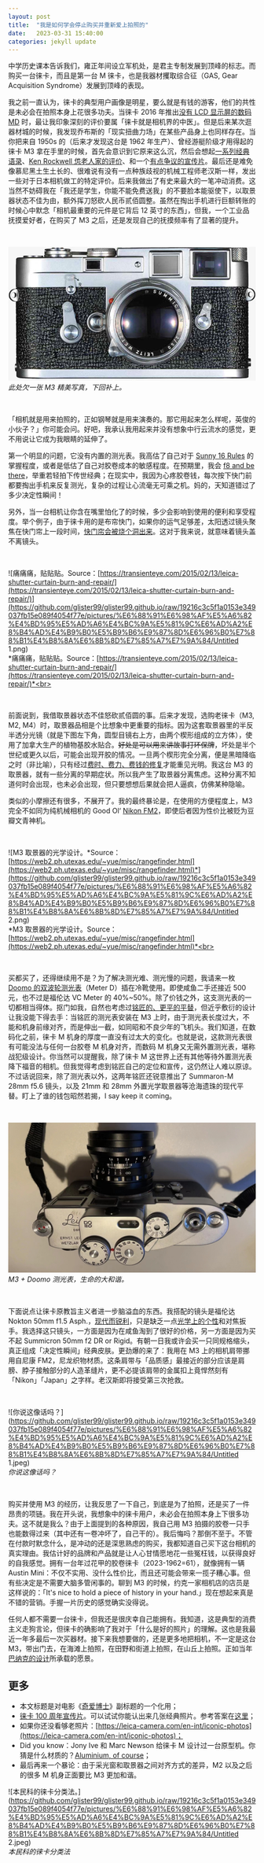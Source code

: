 ```yaml
---
layout: post
title:  "我是如何学会停止购买并重新爱上拍照的"
date:   2023-03-31 15:40:00
categories: jekyll update
---
```


中学历史课本告诉我们，雍正年间设立军机处，是君主专制发展到顶峰的标志。而购买一台徕卡，而且是第一台 M 徕卡，也是我器材攫取综合征（GAS, Gear Acquisition Syndrome）发展到顶峰的表现。

我之前一直认为，徕卡的典型用户画像是明星，要么就是有钱的游客，他们的共性是未必会在拍照本身上花很多功夫。当徕卡 2016 年推出[没有 LCD 显示屏的数码 MD](https://www.leica-camera.cn/leica-m-d/details) 时，最让我印象深刻的评价要属「徕卡就是相机界的中医」。但是后来某次逛器材城的时候，我发现乔布斯的「现实扭曲力场」在某些产品身上也同样存在。当你把来自 1950s 的（后来才发现这台是 1962 年生产）、曾经游艇阶级才用得起的徕卡 M3 拿在手里的时候，首先会意识到它原来这么沉，然后会想起[一系列经典语录](https://streetphotography.thisisethan.com/2014/04/17/bresson_quotes/)、[Ken Rockwell 怹老人家的评价](https://www.kenrockwell.com/leica/m3.htm)、和一个[有点争议的宣传片](https://youtu.be/DMkQQSt6d8s)。最后还是难免像慕尼黑土生土长的、很难说有没有一点种族歧视的机械工程师老汉斯一样，发出一些对于日本相机做工的特定评价。后来我做出了有史来最大的一笔冲动消费。这当然不妨碍我在「我还是学生，你能不能免费送我」的不要脸本能驱使下，以取景器状态不佳为由，额外挥刀怒砍人民币贰佰圆整。虽然在掏出手机进行巨额转账的时候心中默念「相机最重要的元件是它背后 12 英寸的东西」，但我，一个工业品抚摸爱好者，在购买了 M3 之后，还是发现自己的抚摸频率有了显著的提升。<br>

<br>

![此处欠一张 M3 精美写真，下回补上。](https://github.com/glister99/glister99.github.io/raw/19216c3c5f1a0153e349037fb15e089f4054f77e/pictures/%E6%88%91%E6%98%AF%E5%A6%82%E4%BD%95%E5%AD%A6%E4%BC%9A%E5%81%9C%E6%AD%A2%E8%B4%AD%E4%B9%B0%E5%B9%B6%E9%87%8D%E6%96%B0%E7%88%B1%E4%B8%8A%E6%8B%8D%E7%85%A7%E7%9A%84/Untitled.png)
<br>*此处欠一张 M3 精美写真，下回补上。*<br>


<br>

「相机就是用来拍照的，正如钢琴就是用来演奏的。那它用起来怎么样呢，英俊的小伙子？」你可能会问。好吧，我承认我用起来并没有想象中行云流水的感觉，更不用说让它成为我眼睛的延伸了。

第一个明显的问题，它没有内置的测光表。我高估了自己对于 [Sunny 16 Rules](https://en.wikipedia.org/wiki/Sunny_16_rule) 的掌握程度，或者是低估了自己对胶卷成本的敏感程度。在预期里，我会 [f8 and be there](https://en.wikipedia.org/wiki/%C6%91/8_and_be_there)，举重若轻拍下传世经典；在现实中，我因为心疼胶卷钱，每次按下快门前都要掏出手机来反复测光，复杂的过程让心流毫无可乘之机。妈的，天知道错过了多少决定性瞬间！

另外，当一台相机让你含在嘴里怕化了的时候，多少会影响到使用的便利和享受程度。举个例子，由于徕卡用的是布帘快门，如果你的运气足够差，太阳透过镜头聚焦在快门帘上一段时间，[快门帘会被烧个洞出来](https://www.l-camera-forum.com/topic/275842-i-burnt-through-my-shutter-cloth/)。这对于我来说，就意味着镜头盖不离镜头。<br>

<br>

![痛痛痛，贴贴贴。Source：[https://transienteye.com/2015/02/13/leica-shutter-curtain-burn-and-repair/](https://transienteye.com/2015/02/13/leica-shutter-curtain-burn-and-repair/)](https://github.com/glister99/glister99.github.io/raw/19216c3c5f1a0153e349037fb15e089f4054f77e/pictures/%E6%88%91%E6%98%AF%E5%A6%82%E4%BD%95%E5%AD%A6%E4%BC%9A%E5%81%9C%E6%AD%A2%E8%B4%AD%E4%B9%B0%E5%B9%B6%E9%87%8D%E6%96%B0%E7%88%B1%E4%B8%8A%E6%8B%8D%E7%85%A7%E7%9A%84/Untitled 1.png)<br>
*痛痛痛，贴贴贴。Source：[https://transienteye.com/2015/02/13/leica-shutter-curtain-burn-and-repair/](https://transienteye.com/2015/02/13/leica-shutter-curtain-burn-and-repair/)*<br>

<br>


前面说到，我借取景器状态不佳怒砍贰佰圆的事。后来才发现，选购老徕卡（M3, M2, M4）时，取景器品相是个比想象中更重要的指标。因为这套取景器里的半反半透分光镜（就是下图左下角，圆型目镜右上方，由两个楔形组成的立方体），使用了加拿大生产的植物基胶水贴合。~~好处是可以用来讲故事打环保牌~~，坏处是半个世纪或更久以后，可能会出现开胶的情况。一旦两个楔形完全分离，便是黑暗降临之时（非比喻），只有经过[费时、费力、费钱的修复](https://www.cameraworks-uk.com/post/leica-rangefinder-rebuild-and-why-you-might-need-one)才能重见光明。我这台 M3 的取景器，就有一些分离的早期症状。所以我产生了取景器分离焦虑。这种分离不知道何时会出现，也未必会出现，但只要想想后果就会把人逼疯，仿佛某种隐喻。

类似的小摩擦还有很多，不展开了。我的最终暴论是，在使用的方便程度上，M3 完全不如同为纯机械相机的 Good Ol‘ [Nikon FM2](https://www.kenrockwell.com/nikon/fefm.htm)，即使后者因为性价比被贬为豆瓣文青神机。<br>

<br>

![M3 取景器的光学设计。*Source：[https://web2.ph.utexas.edu/~yue/misc/rangefinder.html](https://web2.ph.utexas.edu/~yue/misc/rangefinder.html)*](https://github.com/glister99/glister99.github.io/raw/19216c3c5f1a0153e349037fb15e089f4054f77e/pictures/%E6%88%91%E6%98%AF%E5%A6%82%E4%BD%95%E5%AD%A6%E4%BC%9A%E5%81%9C%E6%AD%A2%E8%B4%AD%E4%B9%B0%E5%B9%B6%E9%87%8D%E6%96%B0%E7%88%B1%E4%B8%8A%E6%8B%8D%E7%85%A7%E7%9A%84/Untitled 2.png)<br>
*M3 取景器的光学设计。Source：[https://web2.ph.utexas.edu/~yue/misc/rangefinder.html](https://web2.ph.utexas.edu/~yue/misc/rangefinder.html)*<br>

<br>


买都买了，还得继续用不是？为了解决测光难、测光慢的问题，我请来一枚 [Doomo 的双波轮测光表](https://item.taobao.com/item.htm?spm=a1z10.1-c.w4004-22363807666.2.45852298Ysxqas&id=610476157942)（Meter D）插在冷靴使用。即使咸鱼二手还接近 500 元，也不过是福伦达 VC Meter 的 40%~50%。除了价钱之外，这支测光表的一切都相当得体。抠门如我，自然也考虑过[铭匠的、更平的平替](https://item.taobao.com/item.htm?spm=a230r.1.14.34.155c1fbbajR3lp&id=658664519514&ns=1&abbucket=10#detail)，但近乎敷衍的设计让我没能下得去手：当铭匠的测光表安装在 M3 上时，由于测光表长度过大，不能和机身前缘对齐，而是伸出一截，如同昭和不良少年的飞机头。我们知道，在数码化之前，徕卡 M 机身的厚度一直没有过太大的变化。也就是说，这款测光表很有可能没法与任何一台胶卷 M 机身对齐，而数码 M 机身又无需外置测光表，堪称战犯级设计。你当然可以提醒我，除了徕卡 M 这世界上还有其他等待外置测光表降下福音的相机。但我觉得考虑到铭匠自己的定位和宣传，这仍然让人难以原谅。不过话说回来，除了测光表以外，这两年铭匠还锐意推出了 Summaron-M 28mm f5.6  镜头，以及 21mm 和 28mm 外置光学取景器等沧海遗珠的现代平替。盯上了谁的钱包昭然若揭，I say keep it coming。<br>

<br>

![M3 + Doomo 测光表，生命的大和谐。](https://github.com/glister99/glister99.github.io/raw/19216c3c5f1a0153e349037fb15e089f4054f77e/pictures/%E6%88%91%E6%98%AF%E5%A6%82%E4%BD%95%E5%AD%A6%E4%BC%9A%E5%81%9C%E6%AD%A2%E8%B4%AD%E4%B9%B0%E5%B9%B6%E9%87%8D%E6%96%B0%E7%88%B1%E4%B8%8A%E6%8B%8D%E7%85%A7%E7%9A%84/Untitled.jpeg)<br>
*M3 + Doomo 测光表，生命的大和谐。*<br>

<br>

下面说点让徕卡原教旨主义者进一步脑溢血的东西。我搭配的镜头是福伦达 Nokton 50mm f1.5 Asph.，[现代而锐利](https://www.47-degree.com/focus-shift/voigtlander-nokton-50mm-15-vm-aspherical-review)，只是缺乏一点[光学上的个性](https://flic.kr/p/gnAYcb)和对焦扳手。我选择这只镜头，一方面是因为在咸鱼淘到了很好的价格，另一方面是因为买不起 Summicron 50mm f2 DR or Rigid。有朝一日我或许会买一只同规格缩头，真正组成「决定性瞬间」经典皮肤。更劲爆的来了：我用在 M3 上的相机肩带挪用自尼康 FM2，尼龙织物材质。这条肩带与「品质感」最接近的部分应该是肩膀、脖子接触部分的人造革缝片，更不必提该肩带的金属扣上竟悍然刻有「Nikon」「Japan」之字样。老汉斯即将接受第三次抢救。<br>

<br>

![你说这像话吗？](https://github.com/glister99/glister99.github.io/raw/19216c3c5f1a0153e349037fb15e089f4054f77e/pictures/%E6%88%91%E6%98%AF%E5%A6%82%E4%BD%95%E5%AD%A6%E4%BC%9A%E5%81%9C%E6%AD%A2%E8%B4%AD%E4%B9%B0%E5%B9%B6%E9%87%8D%E6%96%B0%E7%88%B1%E4%B8%8A%E6%8B%8D%E7%85%A7%E7%9A%84/Untitled 1.jpeg)<br>
*你说这像话吗？*<br>

<br>

购买并使用 M3 的经历，让我反思了一下自己，到底是为了拍照，还是买了一件昂贵的项链。我在开头说，我想象中的徕卡用户，未必会在拍照本身上下很多功夫。这不就是我么？由于上面提到的各种原因，我自己用 M3 拍摄的胶卷一只手也能数得过来（其中还有一卷冲坏了，自己干的）。我后悔吗？那倒不至于。不管在付款时默念什么，是冲动的还是深思熟虑的购买，我都知道自己买下这台相机的真实理由。我估计好的品牌和产品就是让人心甘情愿地花一些冤枉钱，以获得良好的自我感觉。拥有一台年过花甲的胶卷徕卡（2023-1962=61），就像拥有一辆 Austin Mini：不仅不实用、没什么性价比，而且还可能会带来一揽子糟心事。但有些决定是不需要大脑多管闲事的。聊到 M3 的时候，约克一家相机店的店员是这样说的：「It's nice to hold a piece of history in your hand.」现在想起来真是不错的营销。手握一片历史的感觉确实没得说。

任何人都不需要一台徕卡，但我还是很庆幸自己能拥有。我知道，这是典型的消费主义走狗言论，但徕卡的确影响了我对于「什么是好的照片」的理解。这也是我最近一年多最后一次买器材。接下来我想要做的，还是更多地把相机，不一定是这台 M3，带出门去，在海滩上拍照，在田野和街道上拍照，在山丘上拍照。正如当年[巴纳克的设计](https://encyclopedia.design/2022/01/11/oscar-barnack-first-35mm-camera/)所承载的愿景。

## 更多

- 本文标题是对电影《[奇爱博士](https://movie.douban.com/subject/1322848/)》副标题的一个化用；
- [徕卡 100 周年宣传片](https://youtu.be/DMkQQSt6d8s)。可以试试你能认出来几张经典照片。参考答案在[这里](https://youtu.be/vIrkmi5aIgY)；
- 如果你还没看够老照片：[https://leica-camera.com/en-int/iconic-photos](https://leica-camera.com/en-int/iconic-photos)；
- Did you know：Jony Ive 和 Marc Newson 给徕卡 M 设计过一台原型机。你猜是什么材质的？[Aluminium, of course](https://www.theverge.com/2021/3/29/22356156/leica-m-for-red-camera-prototype-apple-jony-ive-marc-newson-auction)；
- 最后再来一个暴论：由于采光窗和取景器之间对齐方式的差异，M2 以及之后的很多 M 机身正面要比 M3 更加和谐。

![本民科的徕卡分类法。](https://github.com/glister99/glister99.github.io/raw/19216c3c5f1a0153e349037fb15e089f4054f77e/pictures/%E6%88%91%E6%98%AF%E5%A6%82%E4%BD%95%E5%AD%A6%E4%BC%9A%E5%81%9C%E6%AD%A2%E8%B4%AD%E4%B9%B0%E5%B9%B6%E9%87%8D%E6%96%B0%E7%88%B1%E4%B8%8A%E6%8B%8D%E7%85%A7%E7%9A%84/Untitled 2.jpeg)<br>
*本民科的徕卡分类法*
